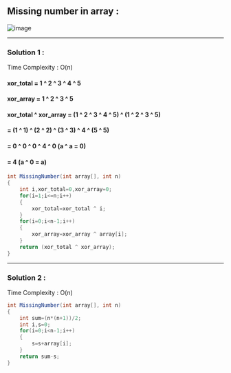 ## Missing number in array :

![image](https://user-images.githubusercontent.com/23376002/174313342-17d0fb19-f15e-4cee-8db1-ace18cc35322.png)

  
---------------------------------------------------------------------------------------------------------------------------------


### Solution 1 :

Time Complexity : O(n)
  
#### xor_total = 1 ^ 2 ^ 3 ^ 4 ^ 5
#### xor_array = 1 ^ 2 ^ 3 ^ 5
#### xor_total ^ xor_array = (1 ^ 2 ^ 3 ^ 4 ^ 5) ^ (1 ^ 2 ^ 3 ^ 5)
####                       = (1 ^ 1) ^ (2 ^ 2) ^ (3 ^ 3) ^ 4 ^ (5 ^ 5)
####                       = 0 ^ 0 ^ 0 ^ 4 ^ 0  (a ^ a = 0)
####                       = 4                  (a ^ 0 = a)
  


```java
int MissingNumber(int array[], int n) 
{
    int i,xor_total=0,xor_array=0; 
    for(i=1;i<=n;i++)
    {
        xor_total=xor_total ^ i;
    }
    for(i=0;i<n-1;i++)
    {
        xor_array=xor_array ^ array[i];
    }
    return (xor_total ^ xor_array);
}
```

---------------------------------------------------------------------------------------------------------------------------------
  
  
### Solution 2 :

Time Complexity : O(n)


```java
int MissingNumber(int array[], int n) 
{
    int sum=(n*(n+1))/2;
    int i,s=0;
    for(i=0;i<n-1;i++)
    {
        s=s+array[i];
    }
    return sum-s;
}
```





